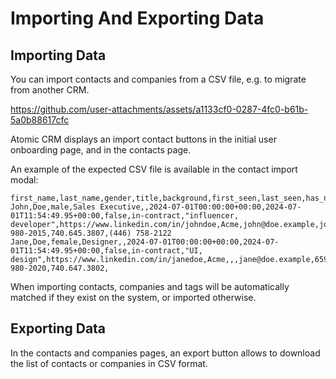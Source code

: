 # Importing And Exporting Data

## Importing Data

You can import contacts and companies from a CSV file, e.g. to migrate from another CRM.

https://github.com/user-attachments/assets/a1133cf0-0287-4fc0-b61b-5a0b88617cfc

Atomic CRM displays an import contact buttons in the initial user onboarding page, and in the contacts page. 

An example of the expected CSV file is available in the contact import modal:

```csv
first_name,last_name,gender,title,background,first_seen,last_seen,has_newsletter,status,tags,linkedin_url,company,email_work,email_home,email_other,phone_work,phone_home,phone_other
John,Doe,male,Sales Executive,,2024-07-01T00:00:00+00:00,2024-07-01T11:54:49.95+00:00,false,in-contract,"influencer, developer",https://www.linkedin.com/in/johndoe,Acme,john@doe.example,john.doe@gmail.com,jdoe@caramail.com,659-980-2015,740.645.3807,(446) 758-2122
Jane,Doe,female,Designer,,2024-07-01T00:00:00+00:00,2024-07-01T11:54:49.95+00:00,false,in-contract,"UI, design",https://www.linkedin.com/in/janedoe,Acme,,,jane@doe.example,659-980-2020,740.647.3802,
```

When importing contacts, companies and tags will be automatically matched if they exist on the system, or imported otherwise.

## Exporting Data

In the contacts and companies pages, an export button allows to download the list of contacts or companies in CSV format.
